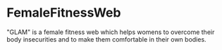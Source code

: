 # FemaleFitnessWeb
"GLAM" is a female fitness web which helps womens to overcome their body insecurities and to make them comfortable in their own bodies.
